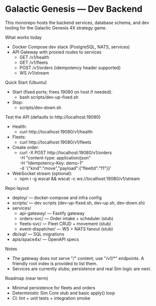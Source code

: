 # Galactic Genesis — Dev Backend

This monorepo hosts the backend services, database schema, and dev tooling for the Galactic Genesis 4X strategy game.

What works today
- Docker Compose dev stack (PostgreSQL, NATS, services)
- API Gateway with proxied routes to services
  - GET /v1/health
  - GET /v1/fleets
  - POST /v1/orders (idempotency header supported)
  - WS /v1/stream

Quick Start (Ubuntu)
- Start (fixed ports; frees 19080 on host if needed):
  - bash scripts/dev-up-fixed.sh
- Stop:
  - scripts/dev-down.sh

Test the API (defaults to http://localhost:19080)
- Health:
  - curl http://localhost:19080/v1/health
- Fleets:
  - curl http://localhost:19080/v1/fleets
- Create order:
  - curl -X POST http://localhost:19080/v1/orders \
    -H "content-type: application/json" \
    -H "Idempotency-Key: demo-1" \
    -d '{"kind":"move","payload":{"fleetId":"f1"}}'
- WebSocket stream (optional):
  - npm i -g wscat && wscat -c ws://localhost:19080/v1/stream

Repo layout
- deploy/ — docker-compose and infra config
- scripts/ — dev scripts (dev-up-fixed.sh, dev-up.sh, dev-down.sh)
- services/
  - api-gateway/ — Fastify gateway
  - orders-svc/ — Order intake + scheduler (stub)
  - fleets-svc/ — Fleet CRUD + movement (stub)
  - event-dispatcher/ — WS + NATS fanout (stub)
- db/sql/ — SQL migrations
- apis/space4x/ — OpenAPI specs

Notes
- The gateway does not serve "/" content; use "/v1/*" endpoints. A friendly root index is provided to list them.
- Services are currently stubs; persistence and real Sim logic are next.

Roadmap (near term)
- Minimal persistence for fleets and orders
- Deterministic Sim Core stub and basic apply() loop
- CI: lint + unit tests + integration smoke

